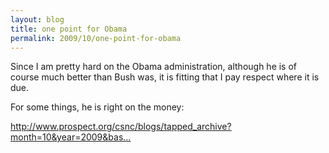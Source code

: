 ```yaml
---
layout: blog
title: one point for Obama
permalink: 2009/10/one-point-for-obama
---
```


<p>Since I am pretty hard on the Obama administration, although he is of course much better than Bush was, it is fitting that I pay respect where it is due.</p>
<p>For some things, he is right on the money:</p>
<p><a href="http://www.prospect.org/csnc/blogs/tapped_archive?month=10&amp;year=2009&amp;base_name=change_we_can_taste_and_smell" title="http://www.prospect.org/csnc/blogs/tapped_archive?month=10&amp;year=2009&amp;base_name=change_we_can_taste_and_smell">http://www.prospect.org/csnc/blogs/tapped_archive?month=10&amp;year=2009&amp;bas...</a></p>
